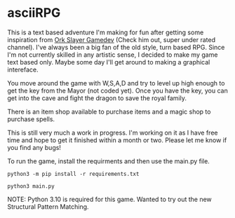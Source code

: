 # asciiRPG
This is a text based adventure I'm making for fun after getting some inspiration from [Ork Slayer Gamedev](https://www.youtube.com/channel/UCAyErYGT7f1hQhMRSphPaiQ) (Check him out, super under rated channel).  I've always been a big fan of the old style, turn based RPG.  Since I'm not currently skilled in any artistic sense, I decided to make my game text based only.  Maybe some day I'll get around to making a graphical intereface. 

You move around the game with W,S,A,D and try to level up high enough to get the key from the Mayor (not coded yet).  Once you have the key, you can get into the cave and fight the dragon to save the royal family.  

There is an item shop available to purchase items and a magic shop to purchase spells.  

This is still very much a work in progress. I'm working on it as I have free time and hope to get it finished within a month or two.  Please let me know if you find any bugs!

To run the game, install the requirments and then use the main.py file.

`python3 -m pip install -r requirements.txt`

`python3 main.py`


NOTE: Python 3.10 is required for this game.  Wanted to try out the new Structural Pattern Matching.
